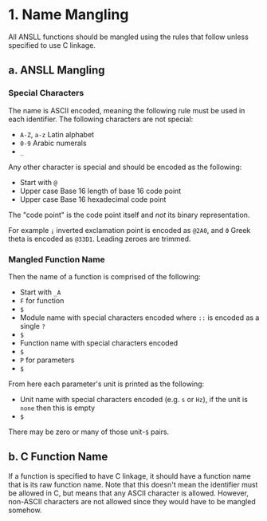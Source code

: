 # 1. Name Mangling

All ANSLL functions should be mangled using the rules that follow unless
specified to use C linkage.

## a. ANSLL Mangling

### Special Characters

The name is ASCII encoded, meaning the following rule must be used in each
identifier. The following characters are not special:

- `A-Z`, `a-z` Latin alphabet
- `0-9` Arabic numerals
- `_`

Any other character is special and should be encoded as the following:

- Start with `@`
- Upper case Base 16 length of base 16 code point
- Upper case Base 16 hexadecimal code point

The "code point" is the code point itself and *not* its binary representation.

For example `¡` inverted exclamation point is encoded as `@2A0`,
and `ϑ` Greek theta is encoded as `@33D1`. Leading zeroes are trimmed.

### Mangled Function Name

Then the name of a function is comprised of the following:

- Start with `_A`
- `F` for function
- `$`
- Module name with special characters encoded where `::` is encoded as a single `?`
- `$`
- Function name with special characters encoded
- `$`
- `P` for parameters
- `$`

From here each parameter's unit is printed as the following:

- Unit name with special characters encoded (e.g. `s` or `Hz`), if the unit is `none` then this is empty
- `$`

There may be zero or many of those unit-`$` pairs.

## b. C Function Name

If a function is specified to have C linkage, it should have a function name
that is its raw function name. Note that this doesn't mean the identifier must
be allowed in C, but means that any ASCII character is allowed. However,
non-ASCII characters are not allowed since they would have to be mangled
somehow.

